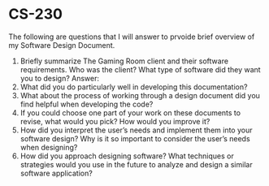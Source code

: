 # CS-230

The following are questions that I will answer to prvoide brief overview of my Software Design Document.

1. Briefly summarize The Gaming Room client and their software requirements. Who was the client? What type of software did they want you to design?
   Answer: 
3. What did you do particularly well in developing this documentation?
4. What about the process of working through a design document did you find helpful when developing the code?
5. If you could choose one part of your work on these documents to revise, what would you pick? How would you improve it?
6. How did you interpret the user’s needs and implement them into your software design? Why is it so important to consider the user’s needs when designing?
7. How did you approach designing software? What techniques or strategies would you use in the future to analyze and design a similar software application?
